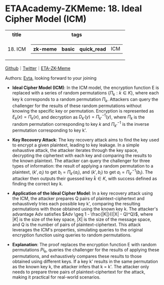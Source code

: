 # ETAAcademy-ZKMeme: 18. Ideal Cipher Model (ICM)

<table>
  <tr>
    <th>title</th>
    <th>tags</th>
  </tr>
  <tr>
    <td>18. ICM</td>
    <td>
      <table>
        <tr>
          <th>zk-meme</th>
          <th>basic</th>
          <th>quick_read</th>
          <td>ICM</td>
        </tr>
      </table>
    </td>
  </tr>
</table>

[Github](https://github.com/ETAAcademy)｜[Twitter](https://twitter.com/ETAAcademy)｜[ETA-ZK-Meme](https://github.com/ETAAcademy/ETAAcademy-ZK-Meme)

Authors: [Evta](https://twitter.com/pwhattie), looking forward to your joining

- **Ideal Cipher Model (ICM)**: In the ICM model, the encryption function E is replaced with a series of random permutations $\{\Pi_k: k \in K\}$, where each key k corresponds to a random permutation $\Pi_k$. Attackers can query the challenger for the results of these random permutations without knowing the specific key or permutation. Encryption is represented as $E_k(x) = \Pi_k(x)$, and decryption as $D_{k'}(y) = \Pi_{k'}^{-1}(y)$, where $\Pi_k$ is the random permutation corresponding to key $k$ and $\Pi_{k'}^{-1}$ is the inverse permutation corresponding to key k'.

- **Key Recovery Attack**: The key recovery attack aims to find the key used to encrypt a given plaintext, leading to key leakage. In a simple exhaustive attack, the attacker iterates through the key space, decrypting the ciphertext with each key and comparing the results to the known plaintext. The attacker can query the challenger for three types of information: the result of applying a random permutation to a plaintext, $(k', a_i)$ to get $b_i = \Pi_{k'}(a_i)$, and $(k', b_i)$ to get $a_i = \Pi_{k'}^{-1}(b_i)$. The attacker then outputs their guessed key $\hat{k} \in K$, with success defined as finding the correct key k.

- **Application of the Ideal Cipher Model**: In a key recovery attack using the ICM, the attacker prepares Q pairs of plaintext-ciphertext and exhaustively tries each possible key k', comparing the resulting permutations with those obtained using the known key k. The attacker's advantage Adv satisfies $Adv \geq 1 - \frac{|K|}{(|X| - Q)^Q}$, where $|K|$ is the size of the key space, |X| is the size of the message space, and Q is the number of pairs of plaintext-ciphertext. This attack leverages the ICM's properties, simulating queries to the original encryption function using queries to random permutations.

- **Explanation**: The proof replaces the encryption function E with random permutations $Pi_k$, queries the challenger for the results of applying these permutations, and exhaustively compares these results to those obtained using different keys. If a key k' results in the same permutation as the known key k, the attacker infers that k = k'. The attacker only needs to prepare three pairs of plaintext-ciphertext for the attack, making it practical for real-world scenarios.
